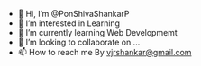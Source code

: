 - 👋 Hi, I’m @PonShivaShankarP
- 👀 I’m interested in Learning
- 🌱 I’m currently learning Web Developmemt
- 💞️ I’m looking to collaborate on ...
- 📫 How to reach me By vjrshankar@gmail.com

<!---
PonShivaShankarP/PonShivaShankarP is a ✨ special ✨ repository because its `README.md` (this file) appears on your GitHub profile.
You can click the Preview link to take a look at your changes.
--->
